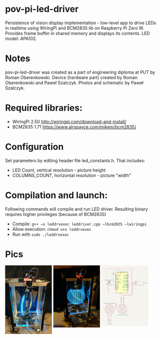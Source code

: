 # pov-pi-led-driver
Persistence of vision display implementation - low-level app to drive LEDs in realtime using WiringPi and BCM2835 lib on Raspberry Pi Zero W. Provides frame buffer in shared memory and displays its contents. LED model: APA102.
# Notes
pov-pi-led-driver was created as a part of engineering diploma at PUT by Roman Oberenkowski. Device (hardware part) created by Roman Oberenkowski and Paweł Szalczyk. Photos and schematic by Paweł Szalczyk.

# Required libraries:
- WiringPi 2.50 <http://wiringpi.com/download-and-install/>
- BCM2835 1.71 <https://www.airspayce.com/mikem/bcm2835/>
# Configuration
Set parameters by editing header file led_constants.h. That includes:
- LED Count, vertical resolution - picture height
- COLUMNS_COUNT, horizontal resolution - picture "width"
# Compilation and launch:
Following commands will compile and run LED driver. Resulting binary requires higher privileges (because of BCM2835)
- Compile: `g++ −o leddrvexec leddriver.cpp −lbcm2835 −lwiringpi`
- Allow execution: `chmod u+x leddrvexec`
- Run with `sudo ./leddrvexec`

# Pics
<img src="https://github.com/roman-oberenkowski/pov-pi-led-driver/blob/ef2c6b48a703369f2ec867f1d18f1d5e3fc95101/readme_resources/pov_stationary.png" style="float: left; width: 30%; margin-right: 1%; margin-bottom: 0.5em;">
<img src="https://github.com/roman-oberenkowski/pov-pi-led-driver/blob/ef2c6b48a703369f2ec867f1d18f1d5e3fc95101/readme_resources/pov_test_pattern.jpg" style="float: left; width: 30%; margin-right: 1%; margin-bottom: 0.5em;">
<img src="https://github.com/roman-oberenkowski/pov-pi-led-driver/blob/ef2c6b48a703369f2ec867f1d18f1d5e3fc95101/readme_resources/schema.png" style="float: left; width: 30%; margin-right: 1%; margin-bottom: 0.5em;">
  
<p style="clear: both;">
